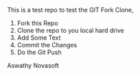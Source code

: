 This is a test repo to test the GIT Fork Clone, 
1. Fork this Repo
2. Clone the repo to you local hard drive
3. Add Some Text
4. Commit the Changes 
5. Do the Git Push

Aswathy Novasoft
